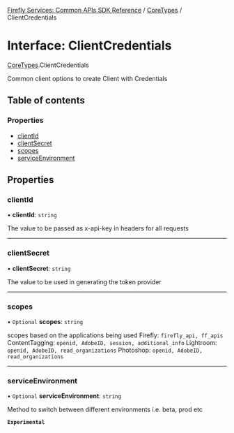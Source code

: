 [Firefly Services: Common APIs SDK Reference](../index.md) / [CoreTypes](../modules/CoreTypes.md) / ClientCredentials

# Interface: ClientCredentials

[CoreTypes](../modules/CoreTypes.md).ClientCredentials

Common client options to create Client with Credentials

## Table of contents

### Properties

- [clientId](CoreTypes.ClientCredentials.md#clientid)
- [clientSecret](CoreTypes.ClientCredentials.md#clientsecret)
- [scopes](CoreTypes.ClientCredentials.md#scopes)
- [serviceEnvironment](CoreTypes.ClientCredentials.md#serviceenvironment)

## Properties

### clientId

• **clientId**: `string`

The value to be passed as x-api-key in headers for all requests

___

### clientSecret

• **clientSecret**: `string`

The value to be used in generating the token provider

___

### scopes

• `Optional` **scopes**: `string`

scopes based on the applications being used
Firefly: `firefly_api, ff_apis`
ContentTagging: `openid, AdobeID, session, additional_info`
Lightroom: `openid, AdobeID, read_organizations`
Photoshop: `openid, AdobeID, read_organizations`

___

### serviceEnvironment

• `Optional` **serviceEnvironment**: `string`

Method to switch between different environments i.e. beta, prod etc

**`Experimental`**
